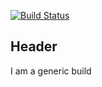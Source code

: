 [![Build Status](http://aus1-d6499.na.drillinginfo.com:8080/buildStatus/icon?job=generic-build-build)](http://aus1-d6499.na.drillinginfo.com:8080/job/generic-build-build/)

Header
---
I am a generic build
